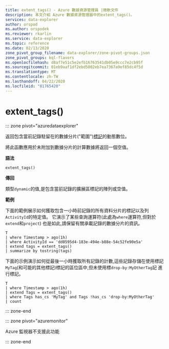 ```yaml
---
title: extent_tags() - Azure 數據資源管理員 |微軟文件
description: 本文介紹 Azure 數據資源管理器中的extent_tags()。
services: data-explorer
author: orspod
ms.author: orspodek
ms.reviewer: rkarlin
ms.service: data-explorer
ms.topic: reference
ms.date: 02/13/2020
zone_pivot_group_filename: data-explorer/zone-pivot-groups.json
zone_pivot_groups: kql-flavors
ms.openlocfilehash: d8af7e51c5e2efb16763541db05e9ccc7e2cb95f
ms.sourcegitcommit: 01eb9aaf1df2ebd5002eb7ea7367a9ef85dc4f5d
ms.translationtype: MT
ms.contentlocale: zh-TW
ms.lasthandoff: 04/22/2020
ms.locfileid: "81765420"
---
```

# <a name="extent_tags"></a>extent_tags()

::: zone pivot="azuredataexplorer"

返回包含當前記錄駐留在的數據分片("範圍")[標記](../management/extents-overview.md#extent-tagging)的動態數位。 

將此函數應用於未附加到數據分片的計算數據將返回一個空值。

**語法**

`extent_tags()`

**傳回**

類型`dynamic`的值,是包含當前記錄的擴展區標記的陣列或空值。

**範例**

下面的範例展示如何獲取包含一小時前記錄的所有資料分片的標記以及列`ActivityId`的特定值。 它演示了某些查詢運算符(此處為`where`運算符,但對於`extend`和`project`) 也是如此,請保留有關承載記錄的數據分片的資訊。

```kusto
T
| where Timestamp > ago(1h)
| where ActivityId == 'dd0595d4-183e-494e-b88e-54c52fe90e5a'
| extend tags = extent_tags()
| summarize by tostring(tags)
```

下面的示例演示如何從最後一小時獲取所有記錄的計數,這些記錄存儲在使用標記`MyTag`(和可能的其他標記)標記的區位區中,但未使用標`drop-by:MyOtherTag`記 進行標記。

```kusto
T
| where Timestamp > ago(1h)
| extend Tags = extent_tags()
| where Tags has_cs 'MyTag' and Tags !has_cs 'drop-by:MyOtherTag'
| count
```

::: zone-end

::: zone pivot="azuremonitor"

Azure 監視器不支援此功能

::: zone-end
